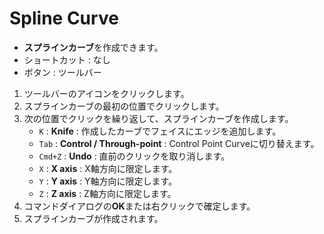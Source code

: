 # Spline Curve

- **スプラインカーブ**を作成できます。
- ショートカット : なし
- ボタン : ツールバー

1. ツールバーのアイコンをクリックします。
2. スプラインカーブの最初の位置でクリックします。
3. 次の位置でクリックを繰り返して、スプラインカーブを作成します。
   - `K` : **Knife** : 作成したカーブでフェイスにエッジを追加します。
   - `Tab` : **Control /  Through-point** : Control Point Curveに切り替えます。
   - `Cmd+Z` : **Undo** : 直前のクリックを取り消します。
   - `X` : **X axis** : X軸方向に限定します。
   - `Y` : **Y axis** : Y軸方向に限定します。
   - `Z` : **Z axis** : Z軸方向に限定します。
4. コマンドダイアログの**OK**または右クリックで確定します。
5. スプラインカーブが作成されます。
